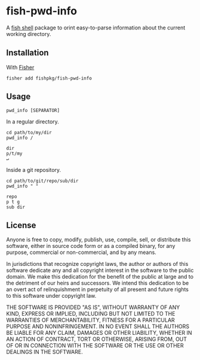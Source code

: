 # fish-pwd-info

A [fish shell](https://fishshell.com) package to orint easy-to-parse information about the current working directory.

## Installation

With [Fisher](https://github.com/jorgebucaran/fisher)

```
fisher add fishpkg/fish-pwd-info
```

## Usage

```
pwd_info [SEPARATOR]
```

In a regular directory.

```fish
cd path/to/my/dir
pwd_info /
```

```console
dir
p/t/my
↵
```

Inside a git repository.

```fish
cd path/to/git/repo/sub/dir
pwd_info " "
```

```console
repo
p t g
sub dir
```

## License

Anyone is free to copy, modify, publish, use, compile, sell, or distribute this software, either in source code form or as a compiled binary, for any purpose, commercial or non-commercial, and by any means.

In jurisdictions that recognize copyright laws, the author or authors of this software dedicate any and all copyright interest in the software to the public domain. We make this dedication for the benefit of the public at large and to the detriment of our heirs and successors. We intend this dedication to be an overt act of relinquishment in perpetuity of all present and future rights to this software under copyright law.

THE SOFTWARE IS PROVIDED "AS IS", WITHOUT WARRANTY OF ANY KIND, EXPRESS OR IMPLIED, INCLUDING BUT NOT LIMITED TO THE WARRANTIES OF MERCHANTABILITY, FITNESS FOR A PARTICULAR PURPOSE AND NONINFRINGEMENT. IN NO EVENT SHALL THE AUTHORS BE LIABLE FOR ANY CLAIM, DAMAGES OR OTHER LIABILITY, WHETHER IN AN ACTION OF CONTRACT, TORT OR OTHERWISE, ARISING FROM, OUT OF OR IN CONNECTION WITH THE SOFTWARE OR THE USE OR OTHER DEALINGS IN THE SOFTWARE.
